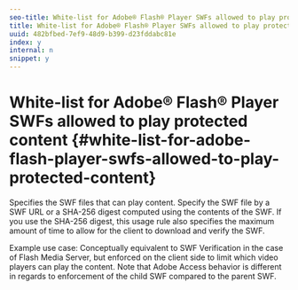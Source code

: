 ```yaml
---
seo-title: White-list for Adobe® Flash® Player SWFs allowed to play protected content
title: White-list for Adobe® Flash® Player SWFs allowed to play protected content
uuid: 482bfbed-7ef9-48d9-b399-d23fddabc81e
index: y
internal: n
snippet: y
---
```


# White-list for Adobe® Flash® Player SWFs allowed to play protected content {#white-list-for-adobe-flash-player-swfs-allowed-to-play-protected-content}

Specifies the SWF files that can play content. Specify the SWF file by a SWF URL or a SHA-256 digest computed using the contents of the SWF. If you use the SHA-256 digest, this usage rule also specifies the maximum amount of time to allow for the client to download and verify the SWF.

Example use case: Conceptually equivalent to SWF Verification in the case of Flash Media Server, but enforced on the client side to limit which video players can play the content. Note that Adobe Access behavior is different in regards to enforcement of the child SWF compared to the parent SWF. 

